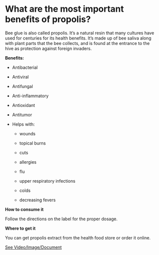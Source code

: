 # What are the most important benefits of propolis?

Bee glue is also called propolis. It’s a natural resin that many cultures have used for centuries for its health benefits. It’s made up of bee saliva along with plant parts that the bee collects, and is found at the entrance to the hive as protection against foreign invaders.

**Benefits:**

- Antibacterial

- Antiviral

- Antifungal

- Anti-inflammatory

- Antioxidant

- Antitumor

- Helps with:

    - wounds

    - topical burns

    - cuts

    - allergies

    - flu

    - upper respiratory infections

    - colds

    - decreasing fevers

**How to consume it**

Follow the directions on the label for the proper dosage.

**Where to get it**

You can get propolis extract from the health food store or order it online.

 [See Video/Image/Document](https://hls-player.drberg.com/asset?path=migrated-assets/the-unique-benefits-of-propolis-bee-glue-drberg)